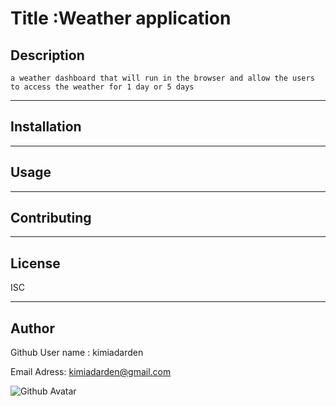 
  
  #   Title :Weather application
  

  ## Description
  
    a weather dashboard that will run in the browser and allow the users to access the weather for 1 day or 5 days
  
  ----
  ## Installation
  
  
  
  ----

  ## Usage
  
  
  > 
  
  ----

  ## Contributing
  ----

  ## License
  ISC
  
  ----

  ## Author 
  
  Github User name :  kimiadarden
  
  Email  Adress:   kimiadarden@gmail.com

 ![Github Avatar](https://github.com/kimiadarden.png?=20x20)

   